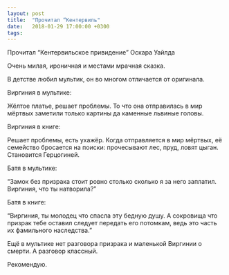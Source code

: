 ```yaml
---
layout: post
title:  "Прочитал “Кентервиль"
date:   2018-01-29 17:00:00 +0300
tags:   
---
```


Прочитал “Кентервильское привидение” Оскара Уайлда 

Очень милая, ироничная и местами мрачная сказка. 

<!--excerpt-->

В детстве любил мультик, он во многом отличается от оригинала. 

Виргиния в мультике: 

Жёлтое платье, решает проблемы. То что она отправилась в мир мёртвых заметили только картины да каменные львиные головы. 

Виргиния в книге: 

Решает проблемы, есть ухажёр. Когда отправляется в мир мёртвых, её семейство бросается на поиски: прочесывают лес, пруд, ловят цыган. Становится Герцогиней. 

Батя в мультике: 

“Замок без призрака стоит ровно столько сколько я за него заплатил. Виргиния, что ты натворила?” 

Батя в книге: 

“Виргиния, ты молодец что спасла эту бедную душу. А сокровища что призрак тебе оставил следует передать его потомкам, ведь это часть их фамильного наследства.” 

Ещё в мультике нет разговора призрака и маленькой Виргинии о смерти. А разговор классный. 

Рекомендую.
